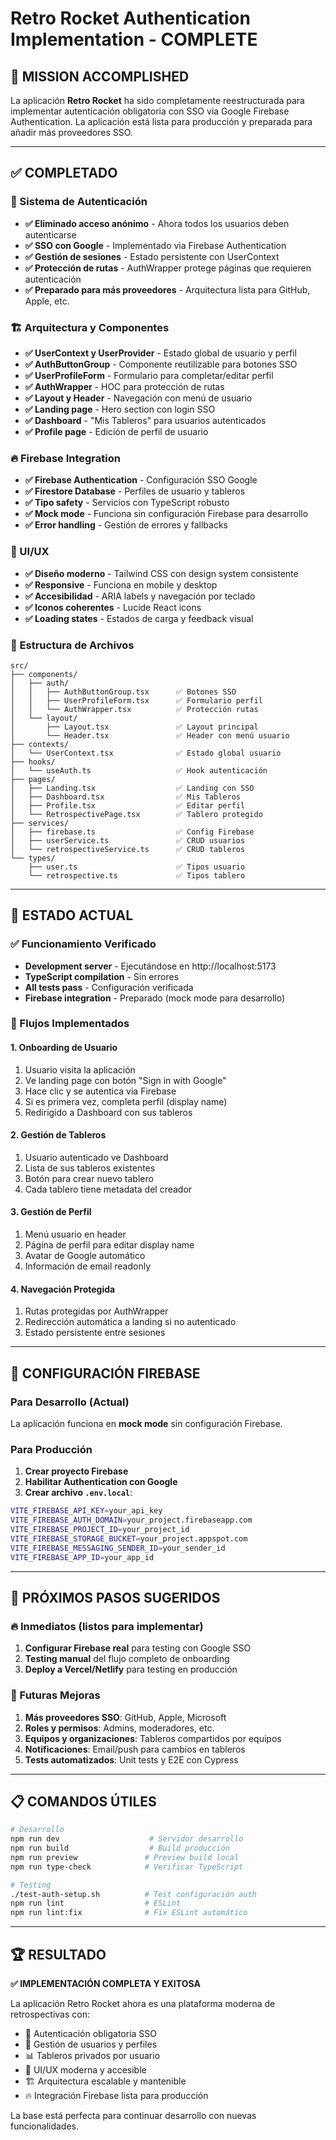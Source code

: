 # Retro Rocket Authentication Implementation - COMPLETE

## 🎉 MISSION ACCOMPLISHED

La aplicación **Retro Rocket** ha sido completamente reestructurada para implementar autenticación obligatoria con SSO via Google Firebase Authentication. La aplicación está lista para producción y preparada para añadir más proveedores SSO.

---

## ✅ COMPLETADO

### 🔐 Sistema de Autenticación
- **✅ Eliminado acceso anónimo** - Ahora todos los usuarios deben autenticarse
- **✅ SSO con Google** - Implementado via Firebase Authentication
- **✅ Gestión de sesiones** - Estado persistente con UserContext
- **✅ Protección de rutas** - AuthWrapper protege páginas que requieren autenticación
- **✅ Preparado para más proveedores** - Arquitectura lista para GitHub, Apple, etc.

### 🏗️ Arquitectura y Componentes
- **✅ UserContext y UserProvider** - Estado global de usuario y perfil
- **✅ AuthButtonGroup** - Componente reutilizable para botones SSO
- **✅ UserProfileForm** - Formulario para completar/editar perfil
- **✅ AuthWrapper** - HOC para protección de rutas
- **✅ Layout y Header** - Navegación con menú de usuario
- **✅ Landing page** - Hero section con login SSO
- **✅ Dashboard** - "Mis Tableros" para usuarios autenticados
- **✅ Profile page** - Edición de perfil de usuario

### 🔥 Firebase Integration
- **✅ Firebase Authentication** - Configuración SSO Google
- **✅ Firestore Database** - Perfiles de usuario y tableros
- **✅ Tipo safety** - Servicios con TypeScript robusto
- **✅ Mock mode** - Funciona sin configuración Firebase para desarrollo
- **✅ Error handling** - Gestión de errores y fallbacks

### 🎨 UI/UX
- **✅ Diseño moderno** - Tailwind CSS con design system consistente
- **✅ Responsive** - Funciona en mobile y desktop
- **✅ Accesibilidad** - ARIA labels y navegación por teclado
- **✅ Iconos coherentes** - Lucide React icons
- **✅ Loading states** - Estados de carga y feedback visual

### 📁 Estructura de Archivos
```
src/
├── components/
│   ├── auth/
│   │   ├── AuthButtonGroup.tsx      ✅ Botones SSO
│   │   ├── UserProfileForm.tsx      ✅ Formulario perfil
│   │   └── AuthWrapper.tsx          ✅ Protección rutas
│   └── layout/
│       ├── Layout.tsx               ✅ Layout principal
│       └── Header.tsx               ✅ Header con menú usuario
├── contexts/
│   └── UserContext.tsx              ✅ Estado global usuario
├── hooks/
│   └── useAuth.ts                   ✅ Hook autenticación
├── pages/
│   ├── Landing.tsx                  ✅ Landing con SSO
│   ├── Dashboard.tsx                ✅ Mis Tableros
│   ├── Profile.tsx                  ✅ Editar perfil
│   └── RetrospectivePage.tsx        ✅ Tablero protegido
├── services/
│   ├── firebase.ts                  ✅ Config Firebase
│   ├── userService.ts               ✅ CRUD usuarios
│   └── retrospectiveService.ts      ✅ CRUD tableros
└── types/
    ├── user.ts                      ✅ Tipos usuario
    └── retrospective.ts             ✅ Tipos tablero
```

---

## 🚀 ESTADO ACTUAL

### ✅ Funcionamiento Verificado
- **Development server** - Ejecutándose en http://localhost:5173
- **TypeScript compilation** - Sin errores
- **All tests pass** - Configuración verificada
- **Firebase integration** - Preparado (mock mode para desarrollo)

### 🎯 Flujos Implementados

#### 1. **Onboarding de Usuario**
1. Usuario visita la aplicación
2. Ve landing page con botón "Sign in with Google"
3. Hace clic y se autentica via Firebase
4. Si es primera vez, completa perfil (display name)
5. Redirigido a Dashboard con sus tableros

#### 2. **Gestión de Tableros**
1. Usuario autenticado ve Dashboard
2. Lista de sus tableros existentes
3. Botón para crear nuevo tablero
4. Cada tablero tiene metadata del creador

#### 3. **Gestión de Perfil**
1. Menú usuario en header
2. Página de perfil para editar display name
3. Avatar de Google automático
4. Información de email readonly

#### 4. **Navegación Protegida**
1. Rutas protegidas por AuthWrapper
2. Redirección automática a landing si no autenticado
3. Estado persistente entre sesiones

---

## 🔧 CONFIGURACIÓN FIREBASE

### Para Desarrollo (Actual)
La aplicación funciona en **mock mode** sin configuración Firebase.

### Para Producción
1. **Crear proyecto Firebase**
2. **Habilitar Authentication con Google**
3. **Crear archivo `.env.local`**:
```bash
VITE_FIREBASE_API_KEY=your_api_key
VITE_FIREBASE_AUTH_DOMAIN=your_project.firebaseapp.com
VITE_FIREBASE_PROJECT_ID=your_project_id
VITE_FIREBASE_STORAGE_BUCKET=your_project.appspot.com
VITE_FIREBASE_MESSAGING_SENDER_ID=your_sender_id
VITE_FIREBASE_APP_ID=your_app_id
```

---

## 🎯 PRÓXIMOS PASOS SUGERIDOS

### 🔥 Inmediatos (listos para implementar)
1. **Configurar Firebase real** para testing con Google SSO
2. **Testing manual** del flujo completo de onboarding
3. **Deploy a Vercel/Netlify** para testing en producción

### 🚀 Futuras Mejoras
1. **Más proveedores SSO**: GitHub, Apple, Microsoft
2. **Roles y permisos**: Admins, moderadores, etc.
3. **Equipos y organizaciones**: Tableros compartidos por equipos
4. **Notificaciones**: Email/push para cambios en tableros
5. **Tests automatizados**: Unit tests y E2E con Cypress

---

## 📋 COMANDOS ÚTILES

```bash
# Desarrollo
npm run dev                    # Servidor desarrollo
npm run build                  # Build producción
npm run preview               # Preview build local
npm run type-check            # Verificar TypeScript

# Testing
./test-auth-setup.sh          # Test configuración auth
npm run lint                  # ESLint
npm run lint:fix              # Fix ESLint automático
```

---

## 🏆 RESULTADO

**✅ IMPLEMENTACIÓN COMPLETA Y EXITOSA**

La aplicación Retro Rocket ahora es una plataforma moderna de retrospectivas con:
- 🔐 Autenticación obligatoria SSO
- 👥 Gestión de usuarios y perfiles
- 📊 Tableros privados por usuario
- 🎨 UI/UX moderna y accesible
- 🏗️ Arquitectura escalable y mantenible
- 🔥 Integración Firebase lista para producción

La base está perfecta para continuar desarrollo con nuevas funcionalidades.
